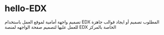 # hello-EDX
تصميم واجهة أمامية لموقع العمل باستخدام EDX
المطلوب تصميم أو ايجاد قوالب جاهزة للعمل عليها لتصميم صفحة الواجهه لمنصة EDX الخاصة بالمركز
